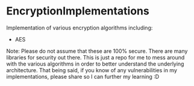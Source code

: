 # EncryptionImplementations
Implementation of various encryption algorithms including:
  * AES

Note: Please do not assume that these are 100% secure. There are many libraries for security out there.
      This is just a repo for me to mess around with the various algorithms in order to better understand
      the underlying architecture.
      That being said, if you know of any vulnerabilities in my implementations, please share so I can
      further my learning :D
